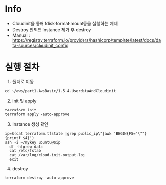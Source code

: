 # Info
* Cloudinit을 통해 fdisk·format·mount등을 실행하는 예제
* Destroy 안되면 Instance 제거 후 destroy
* Manual : https://registry.terraform.io/providers/hashicorp/template/latest/docs/data-sources/cloudinit_config

# 실행 절차
1. 폴더로 이동
```
cd ~/aws/part1.AwsBasic/1.5.4.UserdataAndCloudinit
```

2. init 및 apply
```
terraform init
terraform apply -auto-approve
```


3. Instance 생성 확인
```
ip=$(cat terraform.tfstate |grep public_ip\"|awk 'BEGIN{FS="\""}{printf $4}')
ssh -i ~/mykey ubuntu@$ip
  df -h|grep data
  cat /etc/fstab
  cat /var/log/cloud-init-output.log
  exit
```

4. destroy
```
terraform destroy -auto-approve
```
